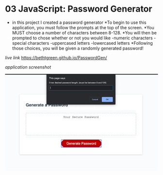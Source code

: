 # 03 JavaScript: Password Generator

* in this project I created a password generator 
*To begin to use this application, you must follow the prompts at the top of the screen. 
*You MUST choose a number of characters between 8-128.
*You will then be prompted to chose whether or not you would like
-numeric characters
-special characters
-uppercased letters
-lowercased letters
*Following those choices, you will be given a randomly generated password! 

*live link*
https://bethtgreen.github.io/PasswordGen/


*application screenshot* 

![Alt text](./assets/snapshot.png "password gen snapshot")